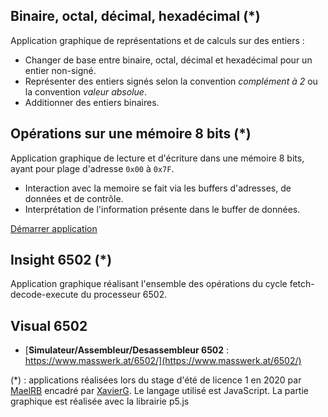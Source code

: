 ## Binaire, octal, décimal, hexadécimal (*)

Application graphique de représentations et de calculs sur des entiers :

- Changer de base entre binaire, octal, décimal et hexadécimal pour un entier non-signé. 
- Représenter des entiers signés selon la convention _complément à 2_ ou la convention _valeur absolue_. 
- Additionner des entiers binaires.


## Opérations sur une mémoire 8 bits (*)

Application graphique de lecture et d'écriture dans une mémoire 8 bits, ayant pour plage d'adresse `0x00` à `0x7F`. 
- Interaction avec la memoire se fait via les buffers d'adresses, de données et de contrôle.
- Interprétation de l'information présente dans le buffer de données.

[Démarrer application](https://xgandibleux.github.io/FctOrdinateurs/Memoire/index.html)


## Insight 6502  (*)

Application graphique réalisant l'ensemble des opérations du cycle fetch-decode-execute du processeur 6502.


## Visual 6502

- [**Simulateur/Assembleur/Desassembleur 6502** : https://www.masswerk.at/6502/](https://www.masswerk.at/6502/)


(*) : applications réalisées lors du stage d'été de licence 1 en 2020 par [MaelRB](https://github.com/MaelRB) encadré par [XavierG](https://github.com/xgandibleux). Le langage utilisé est JavaScript. La partie graphique est réalisée avec la librairie p5.js
